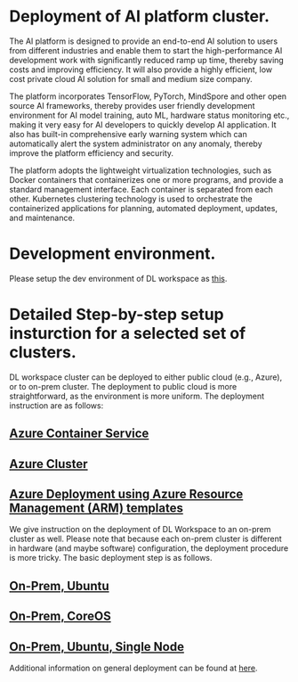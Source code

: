 # Deployment of AI platform cluster.

The AI platform is designed to provide an end-to-end AI solution to users from different industries and enable them to start the high-performance AI development work with significantly reduced ramp up time, thereby saving costs and improving efficiency. It will also provide a highly efficient, low cost private cloud AI solution for small and medium size company. 

The platform incorporates TensorFlow, PyTorch, MindSpore and other open source AI frameworks, thereby provides user friendly development environment for AI model training, auto ML, hardware status monitoring etc., making it very easy for AI developers to quickly develop AI application. It also has built-in comprehensive early warning system which can automatically alert the system administrator on any anomaly, thereby improve the platform efficiency and security. 

The platform adopts the lightweight virtualization technologies, such as Docker containers that containerizes one or more programs, and provide a standard management interface. Each container is separated from each other. Kubernetes clustering technology is used to orchestrate the containerized applications for planning, automated deployment, updates, and maintenance. 

# Development environment.

Please setup the dev environment of DL workspace as [this](../DevEnvironment/Readme.md). 

# Detailed Step-by-step setup insturction for a selected set of clusters. 

DL workspace cluster can be deployed to either public cloud (e.g., Azure), or to on-prem cluster. The deployment to public cloud is more straightforward, as the environment is more uniform. The deployment instruction are as follows:

## [Azure Container Service](ACS/Readme.md)
## [Azure Cluster](Azure/Readme.md)
## [Azure Deployment using Azure Resource Management (ARM) templates](../../src/ARM/README.md)

We give instruction on the deployment of DL Workspace to an on-prem cluster as well. Please note that because each on-prem cluster is different in hardware (and maybe software) configuration, the deployment procedure is more tricky. The basic deployment step is as follows. 

## [On-Prem, Ubuntu](On-Prem/Ubuntu.md)
## [On-Prem, CoreOS](On-Prem/CoreOS.md)
## [On-Prem, Ubuntu, Single Node](On-Prem/SingleUbuntu.md)

Additional information on general deployment can be found at [here](On-Prem/General.md).






